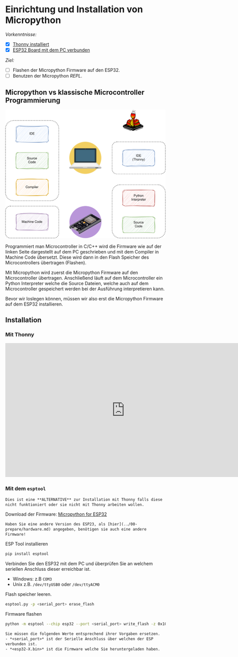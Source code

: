 # Einrichtung und Installation von Micropython

*Vorkenntnisse:*

- [x] [Thonny installiert](../00-prepare/software.md)
- [x] [ESP32 Board mit dem PC verbunden](../00-prepare/hardware.md)

*Ziel:*

- [ ] Flashen der Micropython Firmware auf den ESP32.
- [ ] Benutzen der Micropython *REPL*.

## Micropython vs klassische Microcontroller Programmierung

![Micropython Firmware](./assets/micropython-architecture.svg)

Programmiert man Microcontroller in C/C++ wird die Firmware wie auf der linken Seite dargestellt auf dem PC geschrieben und mit dem Compiler in Machine Code übersetzt. Diese wird dann in den Flash Speicher des Microcontrollers übertragen (Flashen).

Mit Micropython wird zuerst die Micropython Firmware auf den Microcontroller übertragen. Anschließend läuft auf dem Microcontroller ein Python Interpreter welche die Source Dateien, welche auch auf dem Microcontroller gespeichert werden bei der Ausführung interpretieren kann.

Bevor wir loslegen können, müssen wir also erst die Micropython Firmware auf dem ESP32 installieren.

## Installation

### Mit Thonny

<iframe width="750" height="420" src="https://www.youtube.com/embed/BzAo48cFhS8?si=L8PGrxtAfikO7juA" title="YouTube video player" frameborder="0" allow="accelerometer; autoplay; clipboard-write; encrypted-media; gyroscope; picture-in-picture; web-share" referrerpolicy="strict-origin-when-cross-origin" allowfullscreen></iframe>

### Mit dem `esptool`

~~~admonish info
Dies ist eine **ALTERNATIVE** zur Installation mit Thonny falls diese nicht funktioniert oder sie nicht mit Thonny arbeiten wollen.
~~~

Download der Firmware: [Micropython for ESP32](https://micropython.org/download/ESP32_GENERIC/)

~~~admonish warning
Haben Sie eine andere Version des ESP23, als [hier](../00-prepare/hardware.md) angegeben, benötigen sie auch eine andere Firmware!
~~~

ESP Tool installieren
```sh
pip install esptool
```

Verbinden Sie den ESP32 mit dem PC und überprüfen Sie an welchem seriellen Anschluss dieser erreichbar ist.
- Windows: z.B `COM3`
- Unix z.B. `/dev/ttyUSB0` oder `/dev/ttyACM0`

Flash speicher leeren.
```sh
esptool.py -p <serial_port> erase_flash
```

Firmware flashen
```sh
python -m esptool --chip esp32 --port <serial_port> write_flash -z 0x1000 <esp32-X.bin>
```

~~~admonish tip
Sie müssen die folgenden Werte entsprechend ihrer Vorgaben ersetzen.
- *<serial_port>* ist der Serielle Anschluss über welchen der ESP verbunden ist.
- *<esp32-X.bin>* ist die Firmware welche Sie heruntergeladen haben.
~~~
